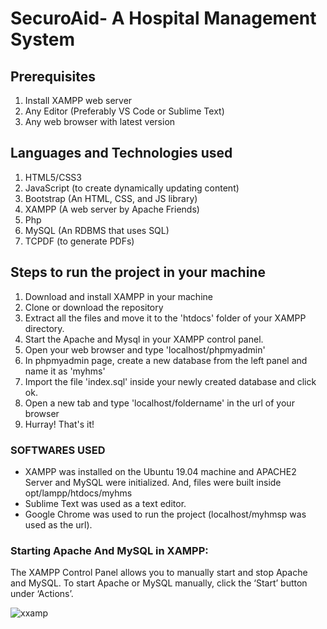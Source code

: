 # SecuroAid- A Hospital Management System

## Prerequisites
1. Install XAMPP web server
2. Any Editor (Preferably VS Code or Sublime Text)
3. Any web browser with latest version

## Languages and Technologies used
1. HTML5/CSS3
2. JavaScript (to create dynamically updating content)
3. Bootstrap (An HTML, CSS, and JS library)
4. XAMPP (A web server by Apache Friends)
5. Php
6. MySQL (An RDBMS that uses SQL)
7. TCPDF (to generate PDFs)

## Steps to run the project in your machine
1. Download and install XAMPP in your machine
2. Clone or download the repository
3. Extract all the files and move it to the 'htdocs' folder of your XAMPP directory.
4. Start the Apache and Mysql in your XAMPP control panel.
5. Open your web browser and type 'localhost/phpmyadmin'
6. In phpmyadmin page, create a new database from the left panel and name it as 'myhms'
7. Import the file 'index.sql' inside your newly created database and click ok.
8. Open a new tab and type 'localhost/foldername' in the url of your browser
9. Hurray! That's it!

### SOFTWARES USED
  - XAMPP was installed on the Ubuntu 19.04 machine and APACHE2 Server and MySQL were initialized. And, files were built inside opt/lampp/htdocs/myhms
  - Sublime Text was used as a text editor.
  - Google Chrome was used to run the project (localhost/myhmsp was used as the url).
  
 ### Starting Apache And MySQL in XAMPP:
 The XAMPP Control Panel allows you to manually start and stop Apache and MySQL. To start Apache or MySQL manually, click the ‘Start’ button under ‘Actions’.
 
 ![xxamp](https://user-images.githubusercontent.com/53026472/129787020-6092add1-2247-4325-a836-c91e404f0d14.png)
 
